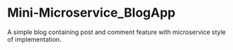 # Mini-Microservice_BlogApp
A simple blog containing post and comment feature with microservice style of implementation.
